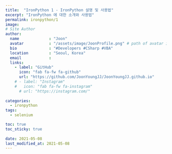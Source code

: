 ```yaml
---
title:  "IronPython 1 - IronPython 설명 및 사용법"
excerpt: "IronPython 에 대한 소개와 사용법"
permalink: ironpython/1
image: 
# Site Author
author:
  name             : "Joon"
  avatar           : "/assets/image/JoonProfile.png" # path of avatar image, e.g. "/assets/images/bio-photo.jpg"
  bio              : "#Developers #CSharp #VBA"
  location         : "Seoul, Korea"
  email            :
  links:
    - label: "GitHub"
      icon: "fab fa-fw fa-github"
      url: "https://github.com/JoonYoungJJ/JoonYoungJJ.github.io"
    # - label: "Instagram"
    #   icon: "fab fa-fw fa-instagram"
      # url: "https://instagram.com/"
      
categories:
  - ironpython
tags:
  - selenium

toc: true
toc_sticky: true
 
date: 2021-05-08
last_modified_at: 2021-05-08
---
```

